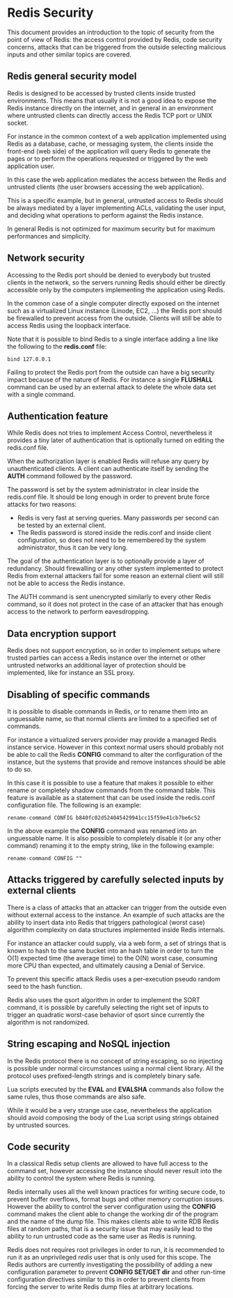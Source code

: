 Redis Security
===

This document provides an introduction to the topic of security from the point of
view of Redis: the access control provided by Redis, code security concerns,
attacks that can be triggered from the outside selecting malicious inputs and
other similar topics are covered.

Redis general security model
----

Redis is designed to be accessed by trusted clients inside trusted environments.
This means that usually it is not a good idea to expose the Redis instance
directly on the internet, and in general in an environment where untrusted
clients can directly access the Redis TCP port or UNIX socket.

For instance in the common context of a web application implemented using Redis
as a database, cache, or messaging system, the clients inside the front-end
(web side) of the application will query Redis to generate the pages or
to perform the operations requested or triggered by the web application user.

In this case the web application mediates the access between the Redis and
untrusted clients (the user browsers accessing the web application).

This is a specific example, but in general, untrusted access to Redis should
be always mediated by a layer implementing ACLs, validating the user input,
and deciding what operations to perform against the Redis instance.

In general Redis is not optimized for maximum security but for maximum
performances and simplicity.

Network security
---

Accessing to the Redis port should be denied to everybody but trusted clients
in the network, so the servers running Redis should either be directly accessible
only by the computers implementing the application using Redis.

In the common case of a single computer directly exposed on the internet such
as a virtualized Linux instance (Linode, EC2, ...) the Redis port should be
firewalled to prevent access from the outside. Clients will still be able to
access Redis using the loopback interface.

Note that it is possible to bind Redis to a single interface adding a line
like the following to the **redis.conf** file:

    bind 127.0.0.1

Failing to protect the Redis port from the outside can have a big security
impact because of the nature of Redis. For instance a single **FLUSHALL** command
can be used by an external attack to delete the whole data set with a single
command.

Authentication feature
---

While Redis does not tries to implement Access Control, nevertheless it provides
a tiny later of authentication that is optionally turned on editing the
redis.conf file.

When the authorization layer is enabled Redis will refuse any query by
unauthenticated clients. A client can authenticate itself by sending the
**AUTH** command followed by the password.

The password is set by the system administrator in clear inside the
redis.conf file. It should be long enough in order to prevent brute force
attacks for two reasons:

* Redis is very fast at serving queries. Many passwords per second can be tested by an external client.
* The Redis password is stored inside the redis.conf and inside client configuration, so does not need to be remembered by the system administrator, thus it can be very long.

The goal of the authentication layer is to optionally provide a layer of
redundancy. Should firewalling or any other system implemented to protect Redis
from external attackers fail for some reason an external client will still not
be able to access the Redis instance.

The AUTH command is sent unencrypted similarly to every other Redis command, so it does not protect in the case of an attacker that has enough access to the network to perform eavesdropping.

Data encryption support
---

Redis does not support encryption, so in order to implement setups where
trusted parties can access a Redis instance over the internet or other
untrusted networks an additional layer of protection should be implemented,
like for instance an SSL proxy.

Disabling of specific commands
---

It is possible to disable commands in Redis, or to rename them into an unguessable
name, so that normal clients are limited to a specified set of commands.

For instance a virtualized servers provider may provide a managed Redis instance
service. However in this context normal users should probably not be able to
call the Redis **CONFIG** command to alter the configuration of the instance,
but the systems that provide and remove instances should be able to do so.

In this case it is possible to use a feature that makes it possible to either
rename or completely shadow commands from the command table. This feature
is available as a statement that can be used inside the redis.conf configuration
file. The following is an example:

    rename-command CONFIG b840fc02d524045429941cc15f59e41cb7be6c52

In the above example the **CONFIG** command was renamed into an unguessable name.
It is also possible to completely disable it (or any other command) renaming it
to the empty string, like in the following example:

    rename-command CONFIG ""

Attacks triggered by carefully selected inputs by external clients
---

There is a class of attacks that an attacker can trigger from the outside even
without external access to the instance. An example of such attacks are
the ability to insert data into Redis that triggers pathological (worst case)
algorithm complexity on data structures implemented inside Redis internals.

For instance an attacker could supply, via a web form, a set of strings that
is known to hash to the same bucket into an hash table in order to turn the
O(1) expected time (the average time) to the O(N) worst case, consuming more
CPU than expected, and ultimately causing a Denial of Service.

To prevent this specific attack Redis uses a per-execution pseudo random
seed to the hash function.

Redis also uses the qsort algorithm in order to implement the SORT command,
it is possible by carefully selecting the right set of inputs to trigger an
quadratic worst-case behavior of qsort since currently the algorithm is not
randomized.

String escaping and NoSQL injection
---

In the Redis protocol there is no concept of string escaping, so no injecting
is possible under normal circumstances using a normal client library.
All the protocol uses prefixed-length strings and is completely binary safe.

Lua scripts executed by the **EVAL** and **EVALSHA** commands also follow the
same rules, thus those commands are also safe.

While it would be a very strange use case, nevertheless the application should
avoid composing the body of the Lua script using strings obtained by untrusted
sources.

Code security
---

In a classical Redis setup clients are allowed to have full access to the command
set, however accessing the instance should never result into the ability to
control the system where Redis is running.

Redis internally uses all the well known practices for writing secure code, to
prevent buffer overflows, format bugs and other memory corruption issues.
However the ability to control the server configuration using the **CONFIG**
command makes the client able to change the working dir of the program and
the name of the dump file. This makes clients able to write RDB Redis files
at random paths, that is a security issue that may easily lead to the ability
to run untrusted code as the same user as Redis is running.

Redis does not requires root privileges in order to run, it is recommended to
run it as an unprivileged *redis* user that is only used for this scope.
The Redis authors are currently investigating the possibility of adding a new
configuration parameter to prevent **CONFIG SET/GET dir** and other run-time
configuration directives similar to this in order to prevent clients from
forcing the server to write Redis dump files at arbitrary locations.
